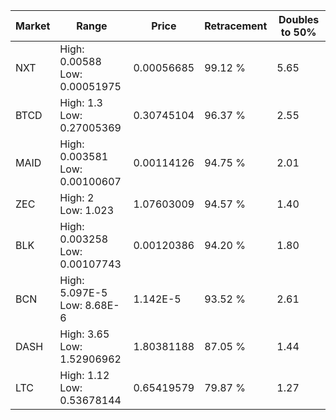 | Market | Range | Price| Retracement | Doubles to 50% |
| --- | --- | --- | --- | --- |
| NXT | High: 0.00588<br />Low: 0.00051975 | 0.00056685 | 99.12 % | 5.65 |
| BTCD | High: 1.3<br />Low: 0.27005369 | 0.30745104 | 96.37 % | 2.55 |
| MAID | High: 0.003581<br />Low: 0.00100607 | 0.00114126 | 94.75 % | 2.01 |
| ZEC | High: 2<br />Low: 1.023 | 1.07603009 | 94.57 % | 1.40 |
| BLK | High: 0.003258<br />Low: 0.00107743 | 0.00120386 | 94.20 % | 1.80 |
| BCN | High: 5.097E-5<br />Low: 8.68E-6 | 1.142E-5 | 93.52 % | 2.61 |
| DASH | High: 3.65<br />Low: 1.52906962 | 1.80381188 | 87.05 % | 1.44 |
| LTC | High: 1.12<br />Low: 0.53678144 | 0.65419579 | 79.87 % | 1.27 |
